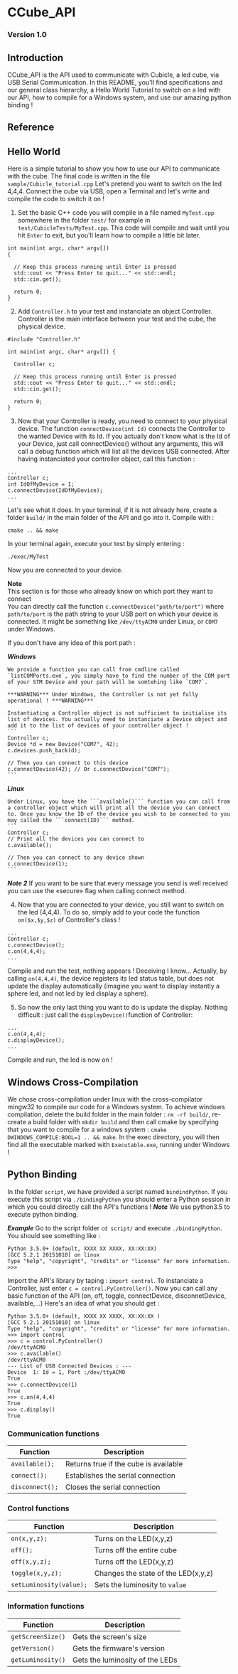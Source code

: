 # CCube_API


### Version 1.0


## Introduction
CCube_API is the API used to communicate with Cubicle, a led cube, via USB Serial Communication.
In this README, you'll find specifications and our general class hierarchy, a Hello World Tutorial to switch on a led with our API, how to compile for a Windows system, and use our amazing python binding !

## Reference

## Hello World
Here is a simple tutorial to show you how to use our API to communicate with the cube. The final code is written in the file `sample/Cubicle_tutorial.cpp`
Let's pretend you want to switch on the led 4,4,4. 
Connect the cube via USB, open a Terminal and let's write and compile the code to switch it on !

1. Set the basic C++ code you will compile in a file named `MyTest.cpp` somewhere in the folder `test/` for example in `test/CubicleTests/MyTest.cpp`. This code will compile and wait until you hit `Enter` to exit, but you'll learn how to compile a little bit later.
  ```
int main(int argc, char* argv[]) 
{

    // Keep this process running until Enter is pressed
    std::cout << "Press Enter to quit..." << std::endl;
    std::cin.get();

    return 0;
}
  ```
    
2. Add `Controller.h` to your test and instanciate an object Controller. 
   Controller is the main interface between your test and the cube, the physical device.

  ```
#include "Controller.h"

int main(int argc, char* argv[]) {

    Controller c;
    
    // Keep this process running until Enter is pressed
    std::cout << "Press Enter to quit..." << std::endl;
    std::cin.get();

    return 0;
}
  ```


3. Now that your Controller is ready, you need to connect to your physical device. The function `connectDevice(int Id)` connects the Controller to the wanted Device with its Id. If you actually don't know what is the Id of your Device, just call connectDevice() without any arguments, this will call a debug function which will list all the devices USB connected. After having instanciated your controller object, call this function :
  ```
...
Controller c;
int IdOfMyDevice = 1;
c.connectDevice(IdOfMyDevice);
...
  ```
  Let's see what it does. In your terminal, if it is not already here, create a folder `build/` in the main folder of the API and go into it. Compile with :
  ```
cmake .. && make
  ```
  
  In your terminal again, execute your test by simply entering : 
  ```
./exec/MyTest
  ```
  Now you are connected to your device. <br />
  
  **Note** <br />
  This section is for those who already know on which port they want to connect <br />
  You can directly call the function `c.connectDevice("path/to/port")` where `path/to/port` is the path string to your USB port on which your device is connected. It might be something like `/dev/ttyACM0` under Linux, or `COM7` under Windows.
  
  If you don't have any idea of this port path : 
  
  ***Windows***
    
    We provide a function you can call from cmdline called `listCOMPorts.exe`, you simply have to find the number of the COM port of your STM Device and your path will be somtehing like `COM7`.
    
    ***WARNING*** Under Windows, the Controller is not yet fully operational ! ***WARNING***
    
    Instantiating a Controller object is not sufficient to initialise its list of devices. You actually need to instanciate a Device object and add it to the list of devices of your controller object !
    ```
    Controller c;
    Device *d = new Device("COM7", 42);
    c.devices.push_back(d);
    
    // Then you can connect to this device
    c.connectDevice(42); // Or c.connectDevice("COM7");
    ```
    
  ***Linux***
    
    Under Linux, you have the ```available()``` function you can call from a controller object which will print all the device you can connect to. Once you know the ID of the device you wish to be connected to you may called the ```connect(ID)``` method.
    ```
    Controller c;
    // Print all the devices you can connect to
    c.available(); 
    
    // Then you can connect to any device shown 
    c.connectDevice(1); 
    ```

  ***Note 2***
    If you want to be sure that every message you send is well received you can use the «secure» flag when calling connect method.  
    
4. Now that you are connected to your device, you still want to switch on the led (4,4,4). To do so, simply add to your code the function `on($x,$y,$z)` of Controller's class !
  ```
...
Controller c;
c.connectDevice();
c.on(4,4,4);
...
  ```
Compile and run the test, nothing appears ! Deceiving I know... Actually, by calling `on(4,4,4)`, the device registers its led status table, but does not update the display automatically (imagine you want to display instantly a sphere led, and not led by led display a sphere).

5. So now the only last thing you want to do is update the display. Nothing difficult : just call the `displayDevice()`function of Controller:
  ```
...
c.on(4,4,4);
c.displayDevice();
...
  ```
Compile and run, the led is now on ! 

## Windows Cross-Compilation

  We chose cross-compilation under linux with the cross-compilator mingw32 to compile our code for a Windows system. 
  To achieve windows compilation, delete the build folder in the main folder : `rm -rf build/`, re-create a build folder with `mkdir build` and then call cmake by specifying that you want to compile for a windows system : `cmake DWINDOWS_COMPILE:BOOL=1 .. && make`.
  In the exec directory, you will then find all the executable marked with `Executable.exe`, running under Windows !

## Python Binding

  In the folder `script`, we have provided a script named `bindindPython`. If you execute this script via `./bindingPython` you should enter a Python session in which you could directly call the API's functions !
  ***Note*** We use python3.5 to execute python binding.
  
  ***Example***
  Go to the script folder `cd script/` and execute `./bindingPython`. You should see something like :
  
  ```
  Python 3.5.0+ (default, XXXX XX XXXX, XX:XX:XX) 
[GCC 5.2.1 20151010] on linux
Type "help", "copyright", "credits" or "license" for more information.
>>>
  ```
  
  Import the API's library by taping : `import control`.
  To instanciate a Controller, just enter `c = control.PyController()`.
  Now you can call any basic function of the API (on, off, toggle, connectDevice, disconnetDevice, available,...)
  Here's an idea of what you should get :
  
  ```
  Python 3.5.0+ (default, XXXX XX XXXX, XX:XX:XX ) 
[GCC 5.2.1 20151010] on linux
Type "help", "copyright", "credits" or "license" for more information.
>>> import control
>>> c = control.PyController()
/dev/ttyACM0
>>> c.available()
/dev/ttyACM0
--- List of USB Connected Devices : ---
Device  1: Id = 1, Port :/dev/ttyACM0
True
>>> c.connectDevice(1)
True
>>> c.on(4,4,4)
True
>>> c.display()
True

  ```

### Communication functions

Function | Description
--- | ---
`available();` | Returns true if the cube is available
`connect();` | Establishes the serial connection
`disconnect();` | Closes the serial connection


### Control functions

Function | Description
--- | ---
`on(x,y,z);` | Turns on the LED(x,y,z)
`off();` | Turns off the entire cube
`off(x,y,z);` | Turns off the LED(x,y,z)
`toggle(x,y,z);` | Changes the state of the LED(x,y,z)
`setLuminosity(value);` | Sets the luminosity to `value`


### Information functions

Function | Description
--- | ---
`getScreenSize()` | Gets the screen's size
`getVersion()` | Gets the firmware's version
`getLuminosity()` | Gets the luminosity of the LEDs


